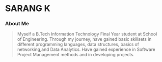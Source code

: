 # SARANG K 

### About Me

> Myself a B.Tech Information Technology Final Year student at School of Engineering. Through my journey, have gained basic skillsets in different programming languages, data structures,
basics of networking,and Data Analytics. Have gained experience in Software Project Management methods and in developing projects.

